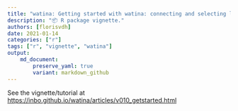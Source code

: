 ```yaml
---
title: "watina: Getting started with watina: connecting and selecting locations"
description: "📦 R package vignette."
authors: [florisvdh]
date: 2021-01-14
categories: ["r"]
tags: ["r", "vignette", "watina"]
output: 
    md_document:
        preserve_yaml: true
        variant: markdown_github
---
```


See the vignette/tutorial at <https://inbo.github.io/watina/articles/v010_getstarted.html>
